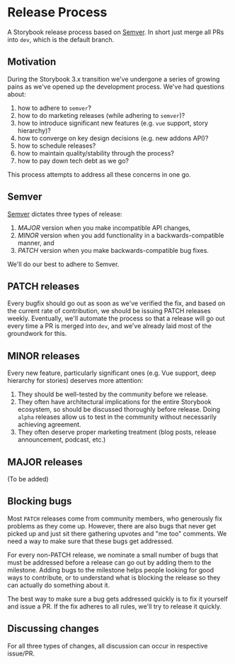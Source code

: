 # Release Process

A Storybook release process based on [Semver](http://semver.org/). In short just merge all PRs into `dev`, which is the default branch.

## Motivation

During the Storybook 3.x transition we've undergone a series of growing pains as we've opened up the development process. We've had questions about:

1.  how to adhere to `semver`?
2.  how to do marketing releases (while adhering to `semver`)?
3.  how to introduce significant new features (e.g. `vue` support, story hierarchy)?
4.  how to converge on key design decisions (e.g. new addons API)?
5.  how to schedule releases?
6.  how to maintain quality/stability through the process?
7.  how to pay down tech debt as we go?

This process attempts to address all these concerns in one go.

## Semver

[Semver](http://semver.org/) dictates three types of release:

1.  *MAJOR* version when you make incompatible API changes,
2.  *MINOR* version when you add functionality in a backwards-compatible manner, and
3.  *PATCH* version when you make backwards-compatible bug fixes.

We'll do our best to adhere to Semver.

## PATCH releases

Every bugfix should go out as soon as we've verified the fix, and based on the
current rate of contribution, we should be issuing PATCH releases weekly.
Eventually, we'll automate the process so that a release will go out every time a PR is
merged into `dev`, and we've already laid most of the groundwork for this.

## MINOR releases

Every new feature, particularly significant ones (e.g. Vue support, deep
hierarchy for stories) deserves more attention:

1.  They should be well-tested by the community before we release.
2.  They often have architectural implications for the entire Storybook ecosystem, so should be discussed thoroughly before release. Doing `alpha` releases allow us to test in the community without necessarily achieving agreement.
3.  They often deserve proper marketing treatment (blog posts, release announcement, podcast, etc.)

## MAJOR releases

(To be added)

## Blocking bugs

Most `PATCH` releases come from community members, who generously fix problems as
they come up. However, there are also bugs that never get picked up and just sit
there gathering upvotes and "me too" comments. We need a way to make sure that
these bugs get addressed.

For every non-PATCH release, we nominate a small number of bugs that must be addressed before a release can go out by adding them to the milestone.
Adding bugs to the milestone helps people looking for good ways to contribute, or to understand what is blocking the release so they can actually do something
about it.

The best way to make sure a bug gets addressed quickly is to fix it yourself and issue a PR. If the fix adheres to all rules, we'll try to release it quickly.

## Discussing changes

For all three types of changes, all discussion can occur in respective issue/PR.